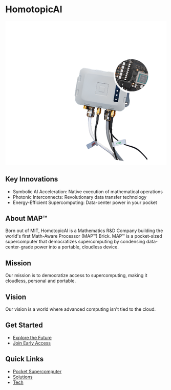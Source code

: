 # HomotopicAI

![MAP™ Device](assets/img/map-device.png)

## Key Innovations
- Symbolic AI Acceleration: Native execution of mathematical operations
- Photonic Interconnects: Revolutionary data transfer technology
- Energy-Efficient Supercomputing: Data-center power in your pocket

## About MAP™
Born out of MIT, HomotopicAI is a Mathematics R&D Company building the world's first Math-Aware Processor (MAP™) Brick. MAP™ is a pocket-sized supercomputer that democratizes supercomputing by condensing data-center-grade power into a portable, cloudless device.

## Mission
Our mission is to democratize access to supercomputing, making it cloudless, personal and portable.

## Vision
Our vision is a world where advanced computing isn't tied to the cloud.

## Get Started
- [Explore the Future](product/overview.md)
- [Join Early Access](developer/sdk.md)

## Quick Links
- [Pocket Supercomputer](map.md)
- [Solutions](solutions.md)
- [Tech](technology.md) 